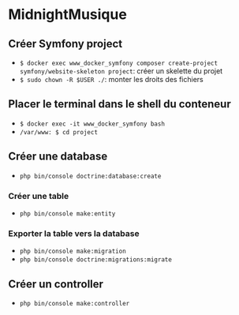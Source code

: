# MidnightMusique

## Créer Symfony project

- `$ docker exec www_docker_symfony composer create-project symfony/website-skeleton project`: créer un skelette du projet
- `$ sudo chown -R $USER ./`: monter les droits des fichiers

## Placer le terminal dans le shell du conteneur

- `$ docker exec -it www_docker_symfony bash`
- `/var/www: $ cd project`

## Créer une database

- `php bin/console doctrine:database:create`

### Créer une table

- `php bin/console make:entity`

### Exporter la table vers la database

- `php bin/console make:migration`
- `php bin/console doctrine:migrations:migrate`

## Créer un controller

- `php bin/console make:controller`
